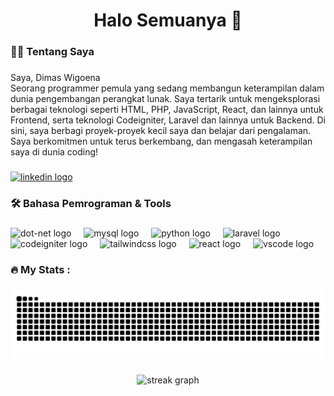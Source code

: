 <h1 align="center">Halo Semuanya 👋</h1>

###

<h3 align="left">👩‍💻  Tentang Saya</h3>

###

<p align="left">Saya, Dimas Wigoena <br> Seorang programmer pemula yang sedang membangun keterampilan dalam dunia pengembangan perangkat lunak. Saya tertarik untuk mengeksplorasi berbagai teknologi seperti HTML, PHP, JavaScript, React, dan lainnya untuk Frontend, serta teknologi Codeigniter, Laravel dan lainnya untuk Backend. Di sini, saya berbagi proyek-proyek kecil saya dan belajar dari pengalaman. Saya berkomitmen untuk terus berkembang, dan mengasah keterampilan saya di dunia coding!</p>

###

<div align="left">
  <a href="https://www.linkedin.com/in/dimaswigoena" target="_blank">
    <img src="https://raw.githubusercontent.com/maurodesouza/profile-readme-generator/master/src/assets/icons/social/linkedin/default.svg" width="52" height="40" alt="linkedin logo"  />
  </a>
</div>

###

<h3 align="left">🛠 Bahasa Pemrograman & Tools</h3>

###

<div align="left">
  <img src="https://skillicons.dev/icons?i=dotnet" height="40" alt="dot-net logo"  />
  <img width="12" />
  <img src="https://cdn.simpleicons.org/mysql/4479A1" height="40" alt="mysql logo"  />
  <img width="12" />
  <img src="https://cdn.jsdelivr.net/gh/devicons/devicon/icons/python/python-original.svg" height="40" alt="python logo"  />
  <img width="12" />
  <img src="https://skillicons.dev/icons?i=laravel" height="40" alt="laravel logo"  />
  <img width="12" />
  <img src="https://cdn.jsdelivr.net/gh/devicons/devicon/icons/codeigniter/codeigniter-plain.svg" height="40" alt="codeigniter logo"  />
  <img width="12" />
  <img src="https://skillicons.dev/icons?i=tailwind" height="40" alt="tailwindcss logo"  />
  <img width="12" />
  <img src="https://skillicons.dev/icons?i=react" height="40" alt="react logo"  />
  <img width="12" />
  <img src="https://cdn.jsdelivr.net/gh/devicons/devicon/icons/vscode/vscode-original.svg" height="40" alt="vscode logo"  />
</div>

###

<h3 align="left">🔥   My Stats :</h3>

###

<img src="https://raw.githubusercontent.com/dimaswigoena/dimaswigoena/output/snake.svg" alt="Snake animation" />

###

<div align="center">
  <img src="https://streak-stats.demolab.com?user=dimaswigoena&locale=en&mode=daily&theme=dark&hide_border=false&border_radius=5&order=3" height="220" alt="streak graph"  />
</div>

###
